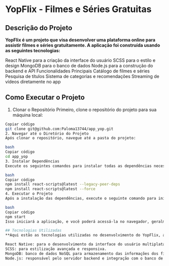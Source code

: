 # YopFlix - Filmes e Séries Gratuitas
## Descrição do Projeto
**YopFlix é um projeto que visa desenvolver uma plataforma online para assistir filmes e séries gratuitamente. 
A aplicação foi construída usando as seguintes tecnologias:**

React Native para a criação da interface do usuário
SCSS para o estilo e design
MongoDB para o banco de dados
Node.js para a construção do backend e API
Funcionalidades Principais
Catálogo de filmes e séries
Pesquisa de títulos
Sistema de categorias e recomendações
Streaming de vídeos diretamente no app

## Como Executar o Projeto
1. Clonar o Repositório
Primeiro, clone o repositório do projeto para sua máquina local:

```bash
Copiar código
git clone git@github.com:Paloma13744/app_yop.git
2. Navegar até o Diretório do Projeto
Após clonar o repositório, navegue até a pasta do projeto:

bash
Copiar código
cd app_yop
3. Instalar Dependências
Execute os seguintes comandos para instalar todas as dependências necessárias:

bash
Copiar código
npm install react-scripts@latest --legacy-peer-deps
npm install react-scripts@latest --force
4. Executar o Projeto
Após a instalação das dependências, execute o seguinte comando para iniciar o projeto:

bash
Copiar código
npm start
Isso iniciará a aplicação, e você poderá acessá-la no navegador, geralmente em http://localhost:3000.

## Tecnologias Utilizadas
**Aqui estão as tecnologias utilizadas no desenvolvimento do YopFlix, acompanhadas de seus respectivos símbolos:**

React Native: para o desenvolvimento da interface do usuário multiplataforma.
SCSS: para estilização avançada e responsiva.
MongoDB: banco de dados NoSQL para armazenamento das informações dos filmes e séries.
Node.js: responsável pelo servidor backend e integração com o banco de dados.
